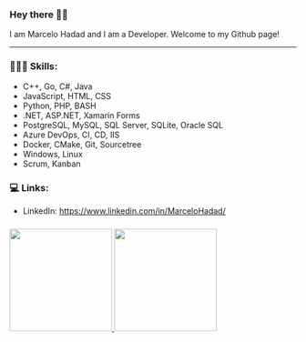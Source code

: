 ### Hey there ✌🏼

I am Marcelo Hadad and I am a Developer. Welcome to my Github page!

<hr></hr>

<h3>👨🏻‍💻 Skills:</h3>

- C++, Go, C#, Java
- JavaScript, HTML, CSS
- Python, PHP, BASH
- .NET, ASP.NET, Xamarin Forms
- PostgreSQL, MySQL, SQL Server, SQLite, Oracle SQL
- Azure DevOps, CI, CD, IIS
- Docker, CMake, Git, Sourcetree
- Windows, Linux
- Scrum, Kanban

<h3> 💻 Links:</h3>
  
- LinkedIn: https://www.linkedin.com/in/MarceloHadad/

<h3></h3>
<div>
<a href="https://github.com/MarceloHadad">
<img height="180em" src="https://github-readme-stats.vercel.app/api/top-langs/?username=MarceloHadad&layout=compact&langs_count=7&theme=gotham"/>
<img height="180em" src="https://github-readme-stats.vercel.app/api?username=MarceloHadad&show_icons=true&theme=gotham&include_all_commits=true&count_private=true"/>
</div>
<!--
**MarceloHadad/MarceloHadad** is a ✨ _special_ ✨ repository because its `README.md` (this file) appears on your GitHub profile.

Here are some ideas to get you started:

- 🔭 I’m currently working on ...
- 🌱 I’m currently learning ...
- 👯 I’m looking to collaborate on ...
- 🤔 I’m looking for help with ...
- 💬 Ask me about ...
- 📫 How to reach me: ...
- 😄 Pronouns: ...
- ⚡ Fun fact: ...
-->
